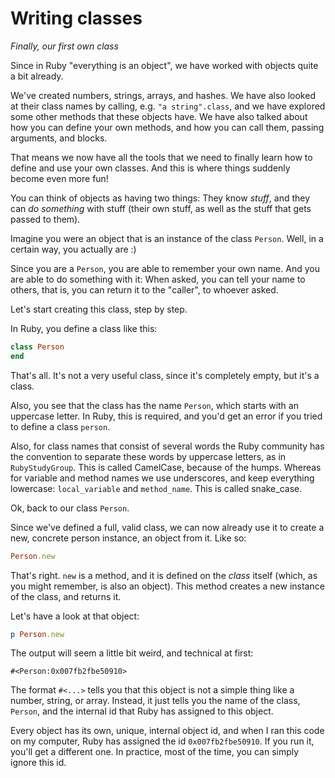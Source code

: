 # Writing classes

*Finally, our first own class*

Since in Ruby "everything is an object", we have worked with objects quite a
bit already.

We've created numbers, strings, arrays, and hashes. We have also looked at
their class names by calling, e.g. `"a string".class`, and we have explored
some other methods that these objects have. We have also talked about how you
can define your own methods, and how you can call them, passing arguments, and
blocks.

That means we now have all the tools that we need to finally learn how to
define and use your own classes. And this is where things suddenly become even
more fun!

You can think of objects as having two things: They know *stuff*, and they can
*do something* with stuff (their own stuff, as well as the stuff that gets
passed to them).

Imagine you were an object that is an instance of the class `Person`. Well, in
a certain way, you actually are :)

Since you are a `Person`, you are able to remember your own name. And you are
able to do something with it: When asked, you can tell your name to others,
that is, you can return it to the "caller", to whoever asked.

Let's start creating this class, step by step.

In Ruby, you define a class like this:

```ruby
class Person
end
```

That's all. It's not a very useful class, since it's completely empty, but
it's a class.

Also, you see that the class has the name `Person`, which starts with an
uppercase letter. In Ruby, this is required, and you'd get an error if you
tried to define a class `person`.

Also, for class names that consist of several words the Ruby community has the
convention to separate these words by uppercase letters, as in
`RubyStudyGroup`.  This is called CamelCase, because of the humps. Whereas for
variable and method names we use underscores, and keep everything lowercase:
`local_variable` and `method_name`. This is called snake_case.

Ok, back to our class `Person`.

Since we've defined a full, valid class, we can now already use it to create a
new, concrete person instance, an object from it. Like so:

```ruby
Person.new
```

That's right. `new` is a method, and it is defined on the *class* itself
(which, as you might remember, is also an object). This method creates a new
instance of the class, and returns it.

Let's have a look at that object:

```ruby
p Person.new
```

The output will seem a little bit weird, and technical at first:

```
#<Person:0x007fb2fbe50910>
```

The format `#<...>` tells you that this object is not a simple thing like a
number, string, or array. Instead, it just tells you the name of the class,
`Person`, and the internal id that Ruby has assigned to this object.

Every object has its own, unique, internal object id, and when I ran this code
on my computer, Ruby has assigned the id `0x007fb2fbe50910`. If you run it,
you'll get a different one. In practice, most of the time, you can simply ignore
this id.

